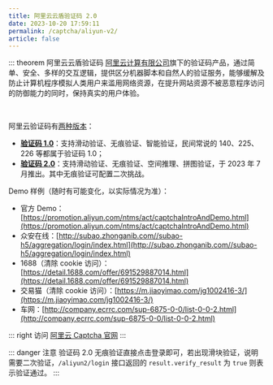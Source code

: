 ```yaml
---
title: 阿里云云盾验证码 2.0
date: 2023-10-20 17:59:11
permalink: /captcha/aliyun-v2/
article: false
---
```


::: theorem 阿里云云盾验证码
[阿里云计算有限公司](https://www.tianyancha.com/company/138473506)旗下的验证码产品，通过简单、安全、多样的交互逻辑，提供区分机器脚本和自然人的验证服务，能够缓解及防止计算机程序模拟人类用户来滥用网络资源，在提升网站资源不被恶意程序访问的防御能力的同时，保持真实的用户体验。

<br>

阿里云验证码有[两种版本](https://help.aliyun.com/document_detail/2592908.html)：

- **[验证码 1.0](https://help.aliyun.com/document_detail/2592902.html)**：支持滑动验证、无痕验证、智能验证，民间常说的 140、225、226 等都属于验证码 1.0；
- **[验证码 2.0](https://help.aliyun.com/document_detail/2401270.html)**：支持滑动验证、无痕验证、空间推理、拼图验证，于 2023 年 7 月推出。其中无痕验证可配置二次挑战。

Demo 样例（随时有可能变化，以实际情况为准）：
<br>

- 官方 Demo：[https://promotion.aliyun.com/ntms/act/captchaIntroAndDemo.html](https://promotion.aliyun.com/ntms/act/captchaIntroAndDemo.html)<Badge text="140" type="error" vertical="middle"/>
- 众安在线：[http://subao.zhonganib.com//subao-h5/aggregation/login/index.html](http://subao.zhonganib.com//subao-h5/aggregation/login/index.html)<Badge text="140" type="error" vertical="middle"/>
- 1688（清除 cookie 访问）：[https://detail.1688.com/offer/691529887014.html](https://detail.1688.com/offer/691529887014.html)<Badge text="226" type="error" vertical="middle"/> <Badge text="X82Y" type="error" vertical="middle"/>
- 交易猫（清除 cookie 访问）：[https://m.jiaoyimao.com/jg1002416-3/](https://m.jiaoyimao.com/jg1002416-3/)<Badge text="226" type="error" vertical="middle"/> <Badge text="X82Y" type="error" vertical="middle"/>
- 车网：[http://company.ecrrc.com/sup-6875-0-0/list-0-0-2.html](http://company.ecrrc.com/sup-6875-0-0/list-0-0-2.html)<Badge text="227" type="error" vertical="middle"/>

::: right
访问 [阿里云 Captcha 官网](https://www.aliyun.com/product/security/captcha)
:::

::: danger 注意
验证码 2.0 无痕验证直接点击登录即可，若出现滑块验证，说明需要二次验证，`/aliyun2/login` 接口返回的 `result.verify_result` 为 `true` 则表示验证通过。
:::

<br>

<captcha-aliyun-v2></captcha-aliyun-v2>
